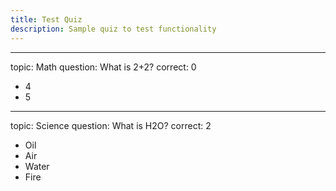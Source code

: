 ```yaml
---
title: Test Quiz
description: Sample quiz to test functionality
---
```

---
topic: Math
question: What is 2+2?
correct: 0
- 4
- 5
---
topic: Science
question: What is H2O?
correct: 2
- Oil
- Air
- Water
- Fire
